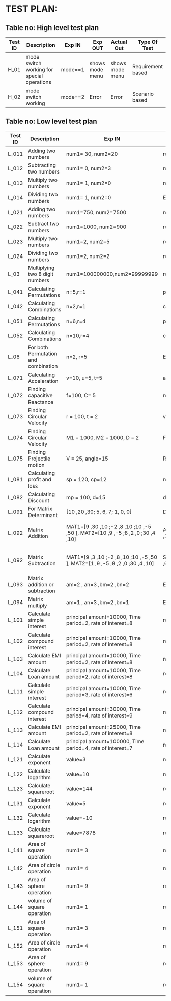 # TEST PLAN:

## Table no: High level test plan

| **Test ID** | **Description**                                              | **Exp IN** | **Exp OUT** | **Actual Out** |**Type Of Test**  |    
|-------------|--------------------------------------------------------------|------------|-------------|----------------|------------------|
|  H_01       | mode switch working for special operations|  mode==1   | shows mode menu | shows mode menu |Requirement based|
|  H_02       |  mode switch working |  mode==2   | Error | Error | Scenario based |

## Table no: Low level test plan

| **Test ID** | **Description**                                              | **Exp IN** | **Exp OUT** | **Actual Out** |**Type Of Test**  |    
|-------------|--------------------------------------------------------------|------------|-------------|----------------|------------------|
|  L_011    | Adding two numbers | num1= 30, num2=20 |  result=50 | result=50 |Requirement based |
|  L_012    | Subtracting two numbers | num1= 0, num2=3 |  result=-3 | result=-3 |Requirement based |
|  L_013    | Multiply two numbers | num1= 1, num2=0 |  result=0 | result=0 |Requirement based |
|  L_014    | Dividing two numbers | num1= 1, num2=0 |  Error | Error |Requirement based |
|  L_021    | Adding two numbers | num1=750, num2=7500 | result=1500 | result=8250 | Scenario based |
|  L_022    | Subtract two numbers | num1=1000, num2=900 | result=1| result=1900 | Scenario based |
|  L_023    | Multiply two numbers | num1=2, num2=5 | result=2 | result=10 | Scenario based |
|  L_024    | Dividing two numbers | num1=2, num2=2 | result=3 | result=1 | Scenario based |
|  L_03     | Multiplying two 8 digit numbers | num1=100000000,num2=99999999 | result=9999999900000000 | Error | Boundary based |
|  L_041    | Calculating Permutations | n=5,r=1 | permres=5 | permres=5 | Requirement based |
|  L_042    | Calculating Combinations | n=2,r=1 | combres=2 | combres=2 | Requirement based |
|  L_051    | Calculating Permutations | n=6,r=4 | permres=10 | permres=15 | Scenario based |
|  L_052    | Calculating Combinations | n=10,r=4 | combres=40 | combres=210 | Scenario based |
|  L_06     | For both Permutation and combination | n=2, r=5 | Error | Error | Boundary based |
|  L_071    | Calculating Acceleration | v=10, u=5, t=5 | accefunc = 1 | accefunc = 1 | Scenario based |
|  L_072    | Finding capacitive Reactance | f=100, C= 5 | react= 0.00031830| react = 0.00031830 | Requirement based |
|  L_073    | Finding Circular Velocity | r = 100, t = 2 | velocity= 314.159265 | velocity = 314.159265 | Requirement based |
|  L_074    | Finding Circular Velocity | M1 = 1000, M2 = 1000, D = 2 | Force= 0.000016675 | Force = 0.000016675 | Requirement based |
|  L_075    | Finding Projectile motion | V = 25, angle=15 | Range = 31.887755 | Range  = 31.887755 | Requirement based |
|  L_081    | Calculating profit and loss | sp = 120, cp=12 | res = 108 | res  = 108 | Requirement based |
|  L_082    | Calculating Discount | mp = 100, d=15 | disc_price = 85 | disc_price  = 85 | Requirement based |
|  L_091    | For Matrix Determinant | [10 ,20 ,30; 5, 6, 7; 1, 0, 0] | Det=80 | Det=80 | Requirement based |
|  L_092    | Matrix Addition | MAT1=[9 ,30 ,10 ;-2 ,8 ,10 ;10 ,-5 ,50 ], MAT2=[10 ,9 ,-5 ;8 ,2 ,0 ;30 ,4 ,10] | ADD_MAT=[19 ,39 ,5 ;6 ,10 ,10 ;40 ,-1, 60] | ADD_MAT=[19 ,39 ,5 ;6 ,10 ,10 ;40 ,-1, 60] | Requirement based | 
|  L_092    | Matrix Subtraction | MAT1=[9 ,3 ,10 ;-2 ,8 ,10 ;10 ,-5 ,50 ], MAT2=[1 ,9 ,-5 ;8 ,2 ,0 ;30 ,4 ,10] | SUB_MAT=[8 ,-6 ,15 ;-10 ,6 ,10 ;-20 ,-9 , 40] | SUB_MAT=[8 ,-6 ,15 ;-10 ,6 ,10 ;-20 ,-9 , 40] | Requirement based | 
| L_093     | Matrix addition or subtraction | am=2 , an=3 ,bm=2 ,bn=2 | Error | Error | Scenario based |
| L_094     | Matrix multiply | am=1 , an=3 ,bm=2 ,bn=1 | Error | Error | Scenario based |
|  L_101    |Calculate simple interest | principal amount=10000, Time period=2, rate of interest=8 | result=1600 | result=1600 |Requirement based |
|  L_102    |Calculate compound interest | principal amount=10000, Time period=2, rate of interest=8 | result=1728 | result=1728 |Requirement based |
|  L_103    |Calculate EMI amount | principal amount=10000, Time period=2, rate of interest=8 | result=10855 | result=10855 |Requirement based |
|  L_104    |Calculate Loan amount | principal amount=10000, Time period=2, rate of interest=8 | result=10855 | result=10855 |Requirement based |
|  L_111    |Calculate simple interest | principal amount=10000, Time period=3, rate of interest=6 | result=1800 | result=2000 |Scenario based |
|  L_112    |Calculate compound interest | principal amount=30000, Time period=4, rate of interest=9 | result=12942 | result=14000 |Scenario based |
|  L_113    |Calculate EMI amount | principal amount=25000, Time period=2, rate of interest=8 | result=1131 | result=1500 |Scenario based |
|  L_114    |Calculate Loan amount | principal amount=100000, Time period=4, rate of interest=7 | result=2395 | result=2000 |Scenario based |
|  L_121    |Calculate exponent | value=3 | result=20.08 | result=20.08 |Requirement based |
|  L_122    |Calculate logarithm | value=10 | result=1 | result=1 |Requirement based |
|  L_123    |Calculate squareroot | value=144 | result=12 | result=12 |Requirement based |
|  L_131    |Calculate exponent | value=5 | result=148.41 | result=100 |Scenario based |
|  L_132    |Calculate logarithm | value=-10 | result=Error | result=1 |Scenario based |
|  L_133    |Calculate squareroot | value=7878 | result=88.75 | result=70.3 |Scenario based |
|  L_141    | Area of square operation | num1= 3 |  result=9 | result=9 |Requirement based |
|  L_142    | Area of circle operation | num1= 4 |  result=50 | result=50 |Requirement based |
|  L_143    | Area of sphere operation | num1= 9 |  result=113 | result=113 |Requirement based |
|  L_144    | volume of square operation | num1= 1 | result=4 | result=4 |Requirement based |
|  L_151    | Area of square operation | num1= 3 |  result=9 | result=95 |Scenario based |
|  L_152    | Area of circle operation | num1= 4 |  result=50 | result=505 |Scenario based |
|  L_153    | Area of sphere operation | num1= 9 |  result=113 | result=1139 |Scenario based |
|  L_154    | volume of square operation | num1= 1 | result=4 | result=44 |Scenario based |






